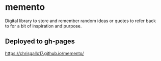 # memento
Digital library to store and remember random ideas or quotes to refer back to for a bit of inspiration and purpose.

## Deployed to gh-pages
https://chrisgallo17.github.io/memento/
